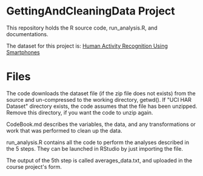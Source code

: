 # GettingAndCleaningData Project

This repository holds the R source code, run_analysis.R, and documentations.

The dataset for this project  is:  [Human Activity Recognition Using Smartphones](https://d396qusza40orc.cloudfront.net/getdata%2Fprojectfiles%2FUCI%20HAR%20Dataset.zip)

# Files

The code downloads the dataset file (if the zip file does not exists) from the source and un-compressed to the working directory, getwd().  If "UCI HAR Dataset" directory exists, the code assumes that the file has been unzipped.  Remove this directory, if you want the code to unzip again.

CodeBook.md describes the variables, the data, and any transformations or work that was performed to clean up the data.

run_analysis.R contains all the code to perform the analyses described in the 5 steps. They can be launched in RStudio by just importing the file.

The output of the 5th step is called averages_data.txt, and uploaded in the course project's form.
